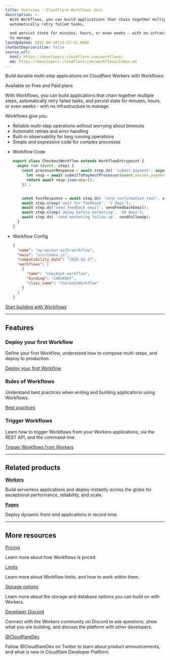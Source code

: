 ```yaml
---
title: Overview · Cloudflare Workflows docs
description: >-
  With Workflows, you can build applications that chain together multiple steps,
  automatically retry failed tasks,

  and persist state for minutes, hours, or even weeks - with no infrastructure
  to manage.
lastUpdated: 2025-08-18T14:27:42.000Z
chatbotDeprioritize: false
source_url:
  html: https://developers.cloudflare.com/workflows/
  md: https://developers.cloudflare.com/workflows/index.md
---
```


Build durable multi-step applications on Cloudflare Workers with Workflows.

Available on Free and Paid plans

With Workflows, you can build applications that chain together multiple steps, automatically retry failed tasks, and persist state for minutes, hours, or even weeks - with no infrastructure to manage.

Workflows give you:

* Reliable multi-step operations without worrying about timeouts
* Automatic retries and error handling
* Built-in observability for long running operations
* Simple and expressive code for complex processes

- Workflow Code

  ```ts
  export class CheckoutWorkflow extends WorkflowEntrypoint {
    async run (event, step) {
      const processorResponse = await step.do( 'submit payment', async () => {
        let resp = await submitToPaymentProcessor(event.params.payment) ;
        return await resp.json<any>();
      }) ;


      const textResponse = await step.do( 'send confirmation text', sendConfirmation);
      await step.sleep('wait for feedback', '2 days');
      await step.do('send feedback email', sendFeedbackEmail);
      await step.sleep('delay before marketing', '30 days');
      await step.do( 'send marketing follow up', sendFollowUp);
    }
  }
  ```

- Workflow Config

  ```json
  {
    "name": "my-worker-with-workflow",
    "main": "src/index.js",
    "compatibility_date": "2025-02-27",
    "workflows": [
      {
        "name": "checkout-workflow",
        "binding": "CHECKOUT",
        "class_name": "CheckoutWorkflow"
      }
    ]
  }
  ```

[Start building with Workflows](https://developers.cloudflare.com/workflows/get-started/guide/)

***

## Features

### Deploy your first Workflow

Define your first Workflow, understand how to compose multi-steps, and deploy to production.

[Deploy your first Workflow](https://developers.cloudflare.com/workflows/get-started/guide/)

### Rules of Workflows

Understand best practices when writing and building applications using Workflows.

[Best practices](https://developers.cloudflare.com/workflows/build/rules-of-workflows/)

### Trigger Workflows

Learn how to trigger Workflows from your Workers applications, via the REST API, and the command-line.

[Trigger Workflows from Workers](https://developers.cloudflare.com/workflows/build/trigger-workflows/)

***

## Related products

**[Workers](https://developers.cloudflare.com/workers/)**

Build serverless applications and deploy instantly across the globe for exceptional performance, reliability, and scale.

**[Pages](https://developers.cloudflare.com/pages/)**

Deploy dynamic front-end applications in record time.

***

## More resources

[Pricing](https://developers.cloudflare.com/workflows/reference/pricing/)

Learn more about how Workflows is priced.

[Limits](https://developers.cloudflare.com/workflows/reference/limits/)

Learn more about Workflow limits, and how to work within them.

[Storage options](https://developers.cloudflare.com/workers/platform/storage-options/)

Learn more about the storage and database options you can build on with Workers.

[Developer Discord](https://discord.cloudflare.com)

Connect with the Workers community on Discord to ask questions, show what you are building, and discuss the platform with other developers.

[@CloudflareDev](https://x.com/cloudflaredev)

Follow @CloudflareDev on Twitter to learn about product announcements, and what is new in Cloudflare Developer Platform.
